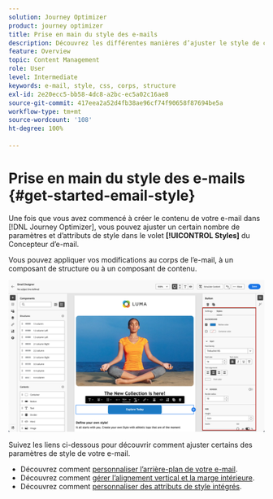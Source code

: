 ```yaml
---
solution: Journey Optimizer
product: journey optimizer
title: Prise en main du style des e-mails
description: Découvrez les différentes manières d’ajuster le style de contenu de votre e-mail.
feature: Overview
topic: Content Management
role: User
level: Intermediate
keywords: e-mail, style, css, corps, structure
exl-id: 2e20ecc5-bb58-4dc8-a2bc-ec5a02c16ae8
source-git-commit: 417eea2a52d4fb38ae96cf74f90658f87694be5a
workflow-type: tm+mt
source-wordcount: '108'
ht-degree: 100%

---
```


# Prise en main du style des e-mails {#get-started-email-style}

Une fois que vous avez commencé à créer le contenu de votre e-mail dans [!DNL Journey Optimizer], vous pouvez ajuster un certain nombre de paramètres et d’attributs de style dans le volet **[!UICONTROL Styles]** du Concepteur d’e-mail.

Vous pouvez appliquer vos modifications au corps de l’e-mail, à un composant de structure ou à un composant de contenu.

![](assets/email_designer_content_components_styles.png)

Suivez les liens ci-dessous pour découvrir comment ajuster certains des paramètres de style de votre e-mail.

* Découvrez comment [personnaliser l’arrière-plan de votre e-mail](backgrounds.md).
* Découvrez comment [gérer l’alignement vertical et la marge intérieure](alignment-and-padding.md).
* Découvrez comment [personnaliser des attributs de style intégrés](inline-styling.md).
